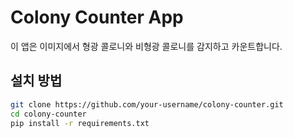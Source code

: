 # Colony Counter App

이 앱은 이미지에서 형광 콜로니와 비형광 콜로니를 감지하고 카운트합니다.

## 설치 방법

```bash
git clone https://github.com/your-username/colony-counter.git
cd colony-counter
pip install -r requirements.txt
